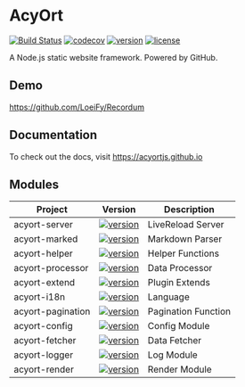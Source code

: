 # AcyOrt

[![Build Status](https://travis-ci.org/acyortjs/acyort.svg?branch=master)](https://travis-ci.org/acyortjs/acyort) [![codecov](https://codecov.io/gh/acyortjs/acyort/branch/master/graph/badge.svg)](https://codecov.io/gh/acyortjs/acyort) [![version](https://img.shields.io/npm/v/acyort.svg)](https://www.npmjs.com/package/acyort) [![license](https://img.shields.io/npm/l/acyort.svg)](https://www.npmjs.com/package/acyort)

A Node.js static website framework. Powered by GitHub.

## Demo

https://github.com/LoeiFy/Recordum

## Documentation

To check out the docs, visit https://acyortjs.github.io

## Modules

Project | Version | Description
--- | --- | ---
acyort-server | [![version](https://img.shields.io/npm/v/acyort-server.svg)](https://www.npmjs.com/package/acyort-server) | LiveReload Server
acyort-marked | [![version](https://img.shields.io/npm/v/acyort-marked.svg)](https://www.npmjs.com/package/acyort-marked) | Markdown Parser
acyort-helper | [![version](https://img.shields.io/npm/v/acyort-helper.svg)](https://www.npmjs.com/package/acyort-helper) | Helper Functions
acyort-processor | [![version](https://img.shields.io/npm/v/acyort-processor.svg)](https://www.npmjs.com/package/acyort-processor) | Data Processor
acyort-extend | [![version](https://img.shields.io/npm/v/acyort-extend.svg)](https://www.npmjs.com/package/acyort-extend) | Plugin Extends
acyort-i18n | [![version](https://img.shields.io/npm/v/acyort-i18n.svg)](https://www.npmjs.com/package/acyort-i18n) | Language
acyort-pagination | [![version](https://img.shields.io/npm/v/acyort-pagination.svg)](https://www.npmjs.com/package/acyort-pagination) | Pagination Function
acyort-config | [![version](https://img.shields.io/npm/v/acyort-config.svg)](https://www.npmjs.com/package/acyort-config) | Config Module
acyort-fetcher | [![version](https://img.shields.io/npm/v/acyort-fetcher.svg)](https://www.npmjs.com/package/acyort-fetcher) | Data Fetcher
acyort-logger | [![version](https://img.shields.io/npm/v/acyort-logger.svg)](https://www.npmjs.com/package/acyort-logger) | Log Module
acyort-render | [![version](https://img.shields.io/npm/v/acyort-render.svg)](https://www.npmjs.com/package/acyort-render) | Render Module

